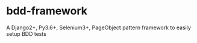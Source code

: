 # bdd-framework
A Django2+, Py3.6+, Selenium3+, PageObject pattern framework to easily setup BDD tests
